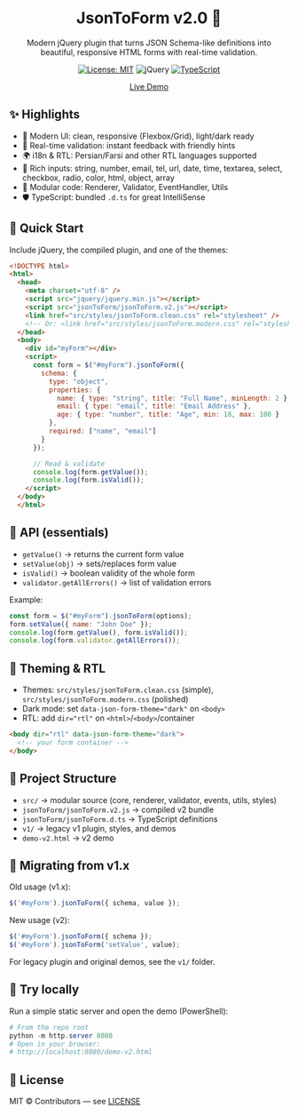 <div align="center">

# JsonToForm v2.0 🚀

Modern jQuery plugin that turns JSON Schema-like definitions into beautiful, responsive HTML forms with real-time validation.

[![License: MIT](https://img.shields.io/badge/License-MIT-yellow.svg)](LICENSE)
![jQuery](https://img.shields.io/badge/jQuery-3.x+-blue.svg)
[![TypeScript](https://img.shields.io/badge/TypeScript-Definitions-blue.svg)](jsonToForm/jsonToForm.d.ts)

[Live Demo](demo-v2.html)

</div>

## ✨ Highlights

- 🎨 Modern UI: clean, responsive (Flexbox/Grid), light/dark ready
- 🔎 Real-time validation: instant feedback with friendly hints
- 🌍 i18n & RTL: Persian/Farsi and other RTL languages supported
- 🧩 Rich inputs: string, number, email, tel, url, date, time, textarea, select, checkbox, radio, color, html, object, array
- 🧱 Modular code: Renderer, Validator, EventHandler, Utils
- 🛡️ TypeScript: bundled `.d.ts` for great IntelliSense

## 🚀 Quick Start

Include jQuery, the compiled plugin, and one of the themes:

```html
<!DOCTYPE html>
<html>
  <head>
    <meta charset="utf-8" />
    <script src="jquery/jquery.min.js"></script>
    <script src="jsonToForm/jsonToForm.v2.js"></script>
    <link href="src/styles/jsonToForm.clean.css" rel="stylesheet" />
    <!-- Or: <link href="src/styles/jsonToForm.modern.css" rel="stylesheet" /> -->
  </head>
  <body>
    <div id="myForm"></div>
    <script>
      const form = $("#myForm").jsonToForm({
        schema: {
          type: "object",
          properties: {
            name: { type: "string", title: "Full Name", minLength: 2 },
            email: { type: "email", title: "Email Address" },
            age: { type: "number", title: "Age", min: 18, max: 100 }
          },
          required: ["name", "email"]
        }
      });

      // Read & validate
      console.log(form.getValue());
      console.log(form.isValid());
    </script>
  </body>
  </html>
```

## 🧭 API (essentials)

- `getValue()` → returns the current form value
- `setValue(obj)` → sets/replaces form value
- `isValid()` → boolean validity of the whole form
- `validator.getAllErrors()` → list of validation errors

Example:

```js
const form = $("#myForm").jsonToForm(options);
form.setValue({ name: "John Doe" });
console.log(form.getValue(), form.isValid());
console.log(form.validator.getAllErrors());
```

## 🎨 Theming & RTL

- Themes: `src/styles/jsonToForm.clean.css` (simple), `src/styles/jsonToForm.modern.css` (polished)
- Dark mode: set `data-json-form-theme="dark"` on `<body>`
- RTL: add `dir="rtl"` on `<html>`/`<body>`/container

```html
<body dir="rtl" data-json-form-theme="dark">
  <!-- your form container -->
</body>
```

## 🧱 Project Structure

- `src/` → modular source (core, renderer, validator, events, utils, styles)
- `jsonToForm/jsonToForm.v2.js` → compiled v2 bundle
- `jsonToForm/jsonToForm.d.ts` → TypeScript definitions
- `v1/` → legacy v1 plugin, styles, and demos
- `demo-v2.html` → v2 demo

## 🔁 Migrating from v1.x

Old usage (v1.x):

```js
$('#myForm').jsonToForm({ schema, value });
```

New usage (v2):

```js
$('#myForm').jsonToForm({ schema });
$('#myForm').jsonToForm('setValue', value);
```

For legacy plugin and original demos, see the `v1/` folder.

## 🧪 Try locally

Run a simple static server and open the demo (PowerShell):

```powershell
# From the repo root
python -m http.server 8080
# Open in your browser:
# http://localhost:8080/demo-v2.html
```

## 📝 License

MIT © Contributors — see [LICENSE](LICENSE)



